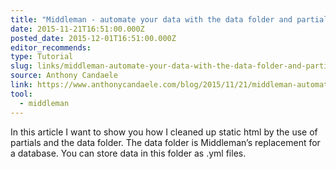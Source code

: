```yaml
---
title: "Middleman - automate your data with the data folder and partials"
date: 2015-11-21T16:51:00.000Z
posted_date: 2015-12-01T16:51:00.000Z
editor_recommends:
type: Tutorial
slug: links/middleman-automate-your-data-with-the-data-folder-and-partials
source: Anthony Candaele
link: https://www.anthonycandaele.com/blog/2015/11/21/middleman-automate-your-data-with-the-data-folder-and-partials
tool:
  - middleman
---
```

In this article I want to show you how I cleaned up static html by the use of partials and the data folder. The data folder is Middleman’s replacement for a database. You can store data in this folder as .yml files.



